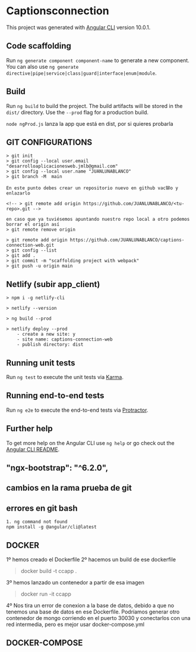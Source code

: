 # Captionsconnection

This project was generated with [Angular CLI](https://github.com/angular/angular-cli) version 10.0.1.


## Code scaffolding

Run `ng generate component component-name` to generate a new component. You can also use `ng generate directive|pipe|service|class|guard|interface|enum|module`.

## Build

Run `ng build` to build the project. The build artifacts will be stored in the `dist/` directory. Use the `--prod` flag for a production build.

`node ngProd.js` lanza la app que está en dist, por si quieres probarla

## GIT CONFIGURATIONS

	> git init
	> git config --local user.email "desarrolloaplicacionesweb.jmlb@gmail.com"
	> git config --local user.name "JUANLUNABLANCO"
	> git branch -M  main

	En este punto debes crear un repositorio nuevo en github vac铆o y enlazarlo

	<!-- > git remote add origin https://github.com/JUANLUNABLANCO/<tu-repo>.git -->
    
    en caso que ya tuviésemos apuntando nuestro repo local a otro podemos borrar el origin así
    > git remote remove origin

	> git remote add origin https://github.com/JUANLUNABLANCO/captions-connection-web.git
	> git config --list
	> git add .
	> git commit -m "scaffolding project with webpack"
	> git push -u origin main


## Netlify (subir app_client)

    > npm i -g netlify-cli

    > netlify --version

    > ng build --prod

    > netlify deploy --prod
        - create a new site: y
        - site name: captions-connection-web
        - publish directory: dist


## Running unit tests

Run `ng test` to execute the unit tests via [Karma](https://karma-runner.github.io).

## Running end-to-end tests

Run `ng e2e` to execute the end-to-end tests via [Protractor](http://www.protractortest.org/).

## Further help

To get more help on the Angular CLI use `ng help` or go check out the [Angular CLI README](https://github.com/angular/angular-cli/blob/master/README.md).

## "ngx-bootstrap": "^6.2.0",

## cambios en la rama prueba de git

## errores en git bash

    1. ng command not found
    npm install -g @angular/cli@latest

## DOCKER

1º hemos creado el Dockerfile
2º hacemos un build de ese dockerfile

> docker build -t ccapp .

3º hemos lanzado un contenedor a partir de esa imagen

> docker run -it ccapp

4º Nos tira un error de conexion a la base de datos, debido a que no tenemos una base de datos en ese Dockerfile. Podríamos generar otro contenedor de mongo corriendo en el puerto 30030 y conectarlos con una red intermedia, pero es mejor usar docker-compose.yml

## DOCKER-COMPOSE

